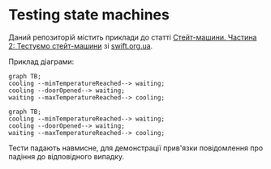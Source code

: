 #  Testing state machines

Даний репозиторій містить приклади до статті [Стейт-машини. Частина 2: Тестуємо стейт-машини](https://swift.org.ua/state-machines-part-2/) зі [swift.org.ua](https://swift.org.ua).

Приклад діаграми:

```
graph TB;
cooling --minTemperatureReached--> waiting;
cooling --doorOpened--> waiting;
waiting --maxTemperatureReached--> cooling;
```

```mermaid
graph TB;
cooling --minTemperatureReached--> waiting;
cooling --doorOpened--> waiting;
waiting --maxTemperatureReached--> cooling;
```

Тести падають навмисне, для демонстрації прив'язки повідомлення про падіння до відповідного випадку.
